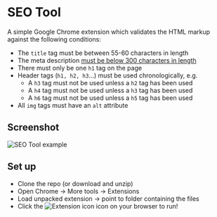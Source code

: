 # SEO Tool

A simple Google Chrome extension which validates the HTML markup against the following conditions:

* The `title` tag must be between 55-60 characters in length
* The meta description [must be below 300 characters in length](https://moz.com/blog/how-long-should-your-meta-description-be-2018)
* There must only be one `h1` tag on the page
* Header tags (`h1, h2, h3`...) must be used chronologically, e.g.
  * A `h3` tag must not be used unless a `h2` tag has been used
  * A `h4` tag must not be used unless a `h3` tag has been used
  * A `h6` tag must not be used unless a `h5` tag has been used
* All `img` tags must have an `alt` attribute

## Screenshot

![SEO Tool example](https://content.screencast.com/users/RobinAO/folders/Jing/media/c2ca5d21-3cf4-4f18-b9e7-2df51549ba51/2018-03-13_0908.png "SEO Tool example")

## Set up

* Clone the repo (or download and unzip)
* Open Chrome -> More tools -> Extensions
* Load unpacked extension -> point to folder containing the files
* Click the ![Extension icon](https://content.screencast.com/users/RobinAO/folders/Jing/media/5ea8af8f-18ba-44eb-a348-2236cc9f3c75/2018-03-13_0845.png "Extension icon") icon on your browser to run!